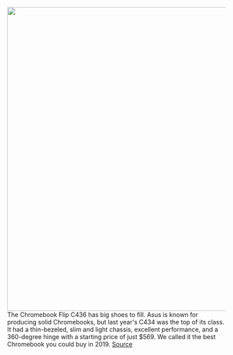 <img src='https://cdn.vox-cdn.com/thumbor/cBe-226Xb3cgiI8KC6oUx5u9kDY=/0x0:2040x1367/1200x675/filters:focal(887x609:1213x935)/cdn.vox-cdn.com/uploads/chorus_image/image/66621571/mchin_200402_3958_0005.0.jpg' width='700px' /><br/>
The Chromebook Flip C436 has big shoes to fill. Asus is known for producing solid Chromebooks, but last year's C434 was the top of its class. It had a thin-bezeled, slim and light chassis, excellent performance, and a 360-degree hinge with a starting price of just $569. We called it the best Chromebook you could buy in 2019.
<a href='https://www.theverge.com/2020/4/8/21206912/asus-chromebook-flip-c436-review-chromeos-android'> Source <a/>